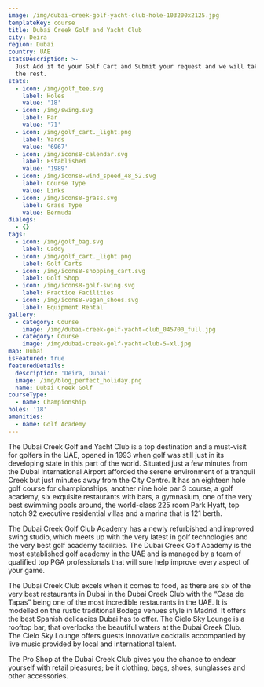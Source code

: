 ```yaml
---
image: /img/dubai-creek-golf-yacht-club-hole-103200x2125.jpg
templateKey: course
title: Dubai Creek Golf and Yacht Club
city: Deira
region: Dubai
country: UAE
statsDescription: >-
  Just Add it to your Golf Cart and Submit your request and we will take care of
  the rest.
stats:
  - icon: /img/golf_tee.svg
    label: Holes
    value: '18'
  - icon: /img/swing.svg
    label: Par
    value: '71'
  - icon: /img/golf_cart._light.png
    label: Yards
    value: '6967'
  - icon: /img/icons8-calendar.svg
    label: Established
    value: '1989'
  - icon: /img/icons8-wind_speed_48_52.svg
    label: Course Type
    value: Links
  - icon: /img/icons8-grass.svg
    label: Grass Type
    value: Bermuda
dialogs:
  - {}
tags:
  - icon: /img/golf_bag.svg
    label: Caddy
  - icon: /img/golf_cart._light.png
    label: Golf Carts
  - icon: /img/icons8-shopping_cart.svg
    label: Golf Shop
  - icon: /img/icons8-golf-swing.svg
    label: Practice Facilities
  - icon: /img/icons8-vegan_shoes.svg
    label: Equipment Rental
gallery:
  - category: Course
    image: /img/dubai-creek-golf-yacht-club_045700_full.jpg
  - category: Course
    image: /img/dubai-creek-golf-yacht-club-5-xl.jpg
map: Dubai
isFeatured: true
featuredDetails:
  description: 'Deira, Dubai'
  image: /img/blog_perfect_holiday.png
  name: Dubai Creek Golf
courseType:
  - name: Championship
holes: '18'
amenities:
  - name: Golf Academy
---
```

The Dubai Creek Golf and Yacht Club is a top destination and a must-visit for golfers in the UAE, opened in 1993 when golf was still just in its developing state in this part of the world. Situated just a few minutes from the Dubai International Airport afforded the serene environment of a tranquil Creek but just minutes away from the City Centre. It has an eighteen hole golf course for championships, another nine hole par 3 course, a golf academy, six exquisite restaurants with bars, a gymnasium, one of the very best swimming pools around, the world-class 225 room Park Hyatt, top notch 92 executive residential villas and a marina that is 121 berth.

The Dubai Creek Golf Club Academy has a newly refurbished and improved swing studio, which meets up with the very latest in golf technologies and the very best golf academy facilities. The Dubai Creek Golf Academy is the most established golf academy in the UAE and is managed by a team of qualified top PGA professionals that will sure help improve every aspect of your game.

The Dubai Creek Club excels when it comes to food, as there are six of the very best restaurants in Dubai in the Dubai Creek Club with the “Casa de Tapas” being one of the most incredible restaurants in the UAE. It is modelled on the rustic traditional Bodega venues style in Madrid. It offers the best Spanish delicacies Dubai has to offer. The Cielo Sky Lounge is a rooftop bar, that overlooks the beautiful waters at the Dubai Creek Club. The Cielo Sky Lounge offers guests innovative cocktails accompanied by live music provided by local and international talent.

The Pro Shop at the Dubai Creek Club gives you the chance to endear yourself with retail pleasures; be it clothing, bags, shoes, sunglasses and other accessories.
